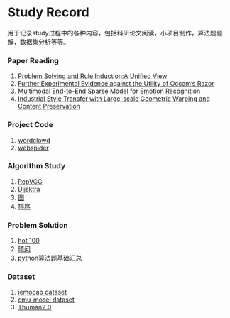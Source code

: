 # Study Record

用于记录study过程中的各种内容，包括科研论文阅读，小项目制作，算法题题解，数据集分析等等。

### Paper Reading

1. [Problem Solving and Rule Induction:A Unified View](https://blog.csdn.net/m0_46979525/article/details/120621383?spm=1001.2014.3001.5501)
2. [Further Experimental Evidence against the Utility of Occam‘s Razor](https://blog.csdn.net/m0_46979525/article/details/120625843?spm=1001.2014.3001.5501)
3. [Multimodal End-to-End Sparse Model for Emotion Recognition](https://blog.csdn.net/m0_46979525/article/details/121129722?spm=1001.2014.3001.5501)
4. [Industrial Style Transfer with Large-scale Geometric Warping and Content Preservation](https://blog.csdn.net/m0_46979525/article/details/124822335?spm=1001.2014.3001.5501)

### Project Code

1. [wordclowd](https://blog.csdn.net/m0_46979525/article/details/124686456?spm=1001.2014.3001.5501)
2. [webspider](https://github.com/xuling00/webspider-Linkedin)

### Algorithm Study

1. [RepVGG](https://download.csdn.net/download/m0_46979525/66567694?spm=1001.2014.3001.5501)
2. [Dijsktra](https://blog.csdn.net/m0_46979525/article/details/135521818?spm=1001.2014.3001.5501)
3. [图](https://blog.csdn.net/m0_46979525/article/details/135548391?spm=1001.2014.3001.5501)
4. [排序](https://blog.csdn.net/m0_46979525/article/details/135566442?spm=1001.2014.3001.5501)

### Problem Solution

1. [hot 100](https://github.com/xuling00/00study/blob/main/hot100.md)
2. [晴问](https://blog.csdn.net/m0_46979525/article/details/135545665?spm=1001.2014.3001.5501)
3. [python算法题基础汇总](python汇总.md)

### Dataset

1. [iemocap dataset](https://blog.csdn.net/m0_46979525/article/details/121071328?spm=1001.2014.3001.5501)
2. [cmu-mosei dataset](https://blog.csdn.net/m0_46979525/article/details/121013759?spm=1001.2014.3001.5501)
3. [Thuman2.0]()
